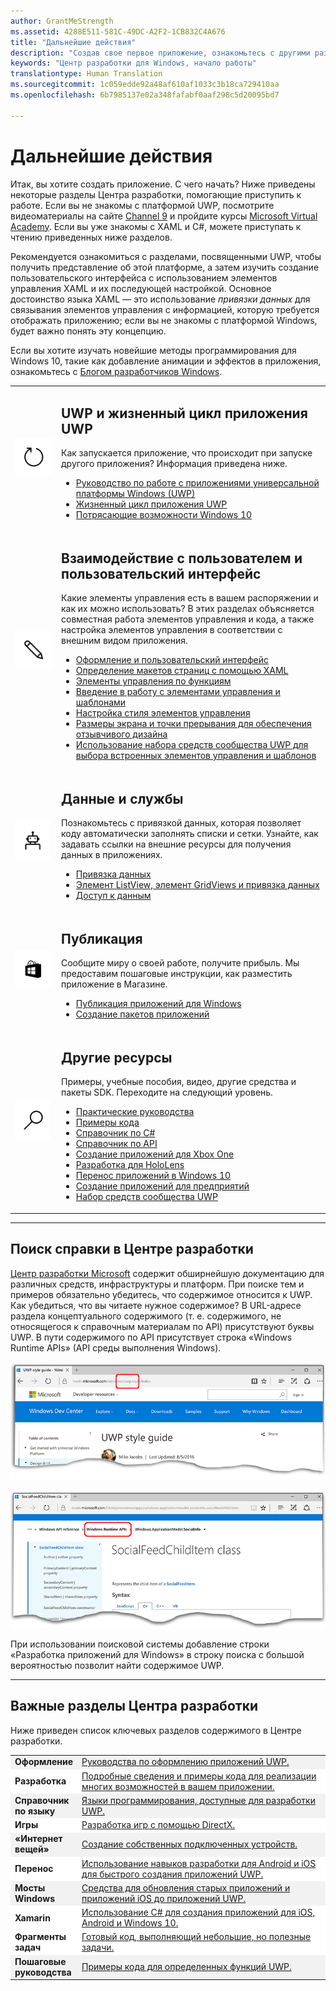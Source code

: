 ```yaml
---
author: GrantMeStrength
ms.assetid: 4288E511-581C-49DC-A2F2-1CB832C4A676
title: "Дальнейшие действия"
description: "Создав свое первое приложение, ознакомьтесь с другими разделами Центра разработки. Здесь представлен обзор содержащихся в нем разделов."
keywords: "Центр разработки для Windows, начало работы"
translationtype: Human Translation
ms.sourcegitcommit: 1c059edde92a48af610af1033c3b18ca729410aa
ms.openlocfilehash: 6b7985137e02a348fafabf0aaf298c5d20095bd7

---
```


<link rel="stylesheet" href="https://az835927.vo.msecnd.net/sites/uwp/Resources/css/custom.css">

# Дальнейшие действия

Итак, вы хотите создать приложение. С чего начать? Ниже приведены некоторые разделы Центра разработки, помогающие приступить к работе. Если вы не знакомы с платформой UWP, посмотрите видеоматериалы на сайте <a href="https://channel9.msdn.com/">Channel 9</a> и пройдите курсы <a href="https://www.microsoftvirtualacademy.com">Microsoft Virtual Academy</a>. Если вы уже знакомы с XAML и C#, можете приступать к чтению приведенных ниже разделов.

Рекомендуется ознакомиться с разделами, посвященными UWP, чтобы получить представление об этой платформе, а затем изучить создание пользовательского интерфейса с использованием элементов управления XAML и их последующей настройкой. Основное достоинство языка XAML — это использование *привязки данных* для связывания элементов управления с информацией, которую требуется отображать приложению; если вы не знакомы с платформой Windows, будет важно понять эту концепцию.

Если вы хотите изучать новейшие методы программирования для Windows 10, такие как добавление анимации и эффектов в приложения, ознакомьтесь с [Блогом разработчиков Windows](https://blogs.windows.com/buildingapps).

<table class="wdg-noborder">
<tr>
 <td width=60><img src="images/icon3.png" width=64></td>
    <td><h2>UWP и жизненный цикл приложения UWP</h2><p>Как запускается приложение, что происходит при запуске другого приложения? Информация приведена ниже.</p> <ul>
    <li><a href="https://msdn.microsoft.com/windows/uwp/get-started/universal-application-platform-guide">Руководство по работе с приложениями универсальной платформы Windows (UWP)</a></li>
    <li><a href="https://msdn.microsoft.com/windows/uwp/launch-resume/app-lifecycle">Жизненный цикл приложения UWP</a></li>
    <li><a href="https://developer.microsoft.com/windows/windows-10-for-developers">Потрясающие возможности Windows 10</a></ul></td>  
</tr>
 
 
<tr>
 <td width=60><img src="images/icon7.png" width=64></td>
    <td><h2>Взаимодействие с пользователем и пользовательский интерфейс</h2><p>Какие элементы управления есть в вашем распоряжении и как их можно использовать? В этих разделах объясняется совместная работа элементов управления и кода, а также настройка элементов управления в соответствии с внешним видом приложения.</p> <ul>
    <li><a href="https://developer.microsoft.com/windows/design">Оформление и пользовательский интерфейс</a></li>
    <li><a href="https://msdn.microsoft.com/windows/uwp/layout/layouts-with-xaml">Определение макетов страниц с помощью XAML</a></li>
    <li><a href="https://msdn.microsoft.com/windows/uwp/controls-and-patterns/controls-by-function">Элементы управления по функциям</a></li>
      <li><a href="https://msdn.microsoft.com/windows/uwp/controls-and-patterns/controls-and-events-intro">Введение в работу с элементами управления и шаблонами</a></li>
     <li><a href="https://msdn.microsoft.com/windows/uwp/controls-and-patterns/styling-controls">Настройка стиля элементов управления</a></li>
      <li><a href="https://msdn.microsoft.com/windows/uwp/layout/screen-sizes-and-breakpoints-for-responsive-design">Размеры экрана и точки прерывания для обеспечения отзывчивого дизайна</a></li>
      <li><a href="https://developer.microsoft.com/windows/projects/campaigns/welcome-toolbox">Использование набора средств сообщества UWP для выбора встроенных элементов управления и шаблонов</a></li>
    </ul></td>  
</tr>
 
 
<tr>
 <td width=60><img src="images/icon6.png" width=64></td>
    <td><h2>Данные и службы</h2><p>Познакомьтесь с привязкой данных, которая позволяет коду автоматически заполнять списки и сетки. Узнайте, как задавать ссылки на внешние ресурсы для получения данных в приложениях.</p> <ul>
    <li><a href="https://msdn.microsoft.com/windows/uwp/data-binding/index">Привязка данных</a></li>
    <li><a href="https://msdn.microsoft.com/windows/uwp/controls-and-patterns/listview-and-gridview">Элемент ListView, элемент GridViews и привязка данных</a></li>
     <li><a href="https://msdn.microsoft.com/windows/uwp/data-access/index">Доступ к данным</a></li>
    </ul></td>  
</tr>
 

<tr>
 <td width=60><img src="images/icon4.png" width=64></td>
    <td><h2>Публикация</h2><p>Сообщите миру о своей работе, получите прибыль. Мы предоставим пошаговые инструкции, как разместить приложение в Магазине.</p> <ul>
    <li><a href="https://msdn.microsoft.com/windows/uwp/publish/index">Публикация приложений для Windows</a></li>
    <li><a href="https://msdn.microsoft.com/windows/uwp/packaging/index">Создание пакетов приложений</a></li>
    </ul></td>  
</tr>
 
<tr>
 <td width=60><img src="images/icon2.png" width=64></td>
    <td><h2>Другие ресурсы</h2><p>Примеры, учебные пособия, видео, другие средства и пакеты SDK. Переходите на следующий уровень.</p>
    <ul>
    <li><a href="https://developer.microsoft.com/windows/develop">Практические руководства</a></li>
    <li><a href="https://developer.microsoft.com/windows/samples">Примеры кода</a></li>
    <li><a href="https://msdn.microsoft.com/library/618ayhy6(VS.110).aspx">Справочник по C#</a></li>
    <li><a href="https://msdn.microsoft.com/library/windows/apps/bg124285.aspx">Справочник по API</a></li>
     <li><a href="https://msdn.microsoft.com/windows/uwp/xbox-apps/index">Создание приложений для Xbox One</a></li>
     <li><a href="https://www.microsoft.com/microsoft-hololens/developers">Разработка для HoloLens</a></li>
     <li><a href="https://msdn.microsoft.com/windows/uwp/porting/index">Перенос приложений в Windows 10</a></li>
      <li><a href="https://msdn.microsoft.com/windows/uwp/enterprise/index">Создание приложений для предприятий</a></li>
      <li><a href="https://blogs.windows.com/buildingapps/2016/08/17/introducing-the-uwp-community-toolkit/#D1IfVxCZMQGZqlc7.97">Набор средств сообщества UWP</a></li>
    </ul>
    </td>  
</tr>
 


</table>

<hr>

## Поиск справки в Центре разработки

[Центр разработки Microsoft](http://devcenter.microsoft.com) содержит обширнейшую документацию для различных средств, инфраструктуры и платформ. При поиске тем и примеров обязательно убедитесь, что содержимое относится к UWP. Как убедиться, что вы читаете нужное содержимое?
В URL-адресе раздела концептуального содержимого (т. е. содержимого, не относящегося к справочным материалам по API) присутствуют буквы UWP. В пути содержимого по API присутствует строка «Windows Runtime APIs» (API среды выполнения Windows). 

![Пример концептуального раздела UWP](images/devcenter-topic2.png)

![Пример справочного раздела по UWP](images/devcenter-topic1.png)

При использовании поисковой системы добавление строки «Разработка приложений для Windows» в строку поиска с большой вероятностью позволит найти содержимое UWP.


<hr>


## Важные разделы Центра разработки

Ниже приведен список ключевых разделов содержимого в Центре разработки. 


<table style="width:100%">
<colgroup>
<col width="20%" />
<col width="80%" />
</colgroup>


<tbody>

<tr class="even" style="background-color: #f2f2f2">
<td align="left"><strong>Оформление</strong></td>
<td align="left"><a href="http://go.microsoft.com/fwlink/p/?LinkId=533896">Руководства по оформлению приложений UWP.</a></td>
</tr>


<tr class="odd" style="background-color: #ffffff">
<td align="left"><strong>Разработка</strong></td>
<td align="left"><a href="http://go.microsoft.com/fwlink/p/?LinkId=529575">Подробные сведения и примеры кода для реализации многих возможностей в вашем приложении.</a></td>
</tr>
<tr class="even" style="background-color: #f2f2f2">
<td align="left"><strong>Справочник по языку</strong></td>
<td align="left"><a href="https://msdn.microsoft.com/library/windows/apps/bg124285.aspx">Языки программирования, доступные для разработки UWP.</a></td>
</tr>
<tr class="odd" style="background-color: #ffffff">
<td align="left"><strong>Игры</strong></td>
<td align="left"><a href="http://go.microsoft.com/fwlink/p/?LinkId=534184">Разработка игр с помощью DirectX.</a></td>
</tr>
<tr class="even" style="background-color: #f2f2f2">
<td align="left"><strong>«Интернет вещей»</strong></td>
<td align="left"><a href="http://go.microsoft.com/fwlink/p/?LinkId=534186">Создание собственных подключенных устройств.</a></td>
</tr>
<tr class="odd" style="background-color: #ffffff">
<td align="left"><strong>Перенос</strong></td>
<td align="left"><a href="https://msdn.microsoft.com/library/windows/apps/Mt238321">Использование навыков разработки для Android и iOS для быстрого создания приложений UWP.</a></td>
</tr>
<tr class="odd" style="background-color: #f2f2f2">
<td align="left"><strong>Мосты Windows</strong></td>
<td align="left"><a href="https://developer.microsoft.com/windows/bridges">Средства для обновления старых приложений и приложений iOS до приложений UWP.</a></td>
</tr>
<tr class="odd" style="background-color: #ffffff">
<td align="left"><strong>Xamarin</strong></td>
<td align="left"><a href="https://www.xamarin.com">Использование C# для создания приложений для iOS, Android и Windows 10.</a></td>
</tr>
<tr class="odd" style="background-color: #ffffff">
<td align="left"><strong>Фрагменты задач</strong></td>
<td align="left"><a href="https://github.com/Microsoft/Windows-task-snippets">Готовый код, выполняющий небольшие, но полезные задачи.</a></td>
</tr>
<tr class="odd" style="background-color: #f2f2f2">
<td align="left"><strong>Пошаговые руководства</strong></td>
<td align="left"><a href="https://developer.microsoft.com/windows/develop">Примеры кода для определенных функций UWP.</a></td>
</tr>
</table>





<!--HONumber=Nov16_HO1-->


